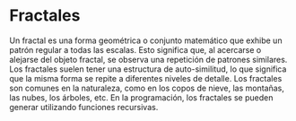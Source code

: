 # Fractales

Un fractal es una forma geométrica o conjunto matemático que exhibe un patrón regular a todas las escalas. Esto significa que, al acercarse o alejarse del objeto fractal, se observa una repetición de patrones similares. Los fractales suelen tener una estructura de auto-similitud, lo que significa que la misma forma se repite a diferentes niveles de detalle.
Los fractales son comunes en la naturaleza, como en los copos de nieve, las montañas, las nubes, los árboles, etc. En la programación, los fractales se pueden generar utilizando funciones recursivas.
